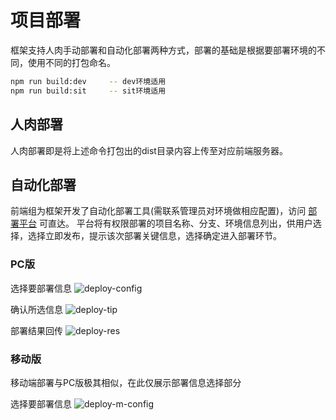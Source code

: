 # 项目部署

框架支持人肉手动部署和自动化部署两种方式，部署的基础是根据要部署环境的不同，使用不同的打包命名。

```bash
npm run build:dev     -- dev环境适用
npm run build:sit     -- sit环境适用
```

## 人肉部署

人肉部署即是将上述命令打包出的dist目录内容上传至对应前端服务器。


## 自动化部署

前端组为框架开发了自动化部署工具(需联系管理员对环境做相应配置)，访问 [部署平台](http://indora.dev.cmft.com) 可直达。
平台将有权限部署的项目名称、分支、环境信息列出，供用户选择，选择立即发布，提示该次部署关键信息，选择确定进入部署环节。

### PC版

选择要部署信息
![deploy-config](img/deploy-config.png ':size=300x300')

确认所选信息
![deploy-tip](img/deploy-tip.png ':size=300x300')

部署结果回传
![deploy-res](img/deploy-res.png ':size=300x300')

### 移动版

移动端部署与PC版极其相似，在此仅展示部署信息选择部分

选择要部署信息
![deploy-m-config](img/deploy-m-config.png ':size=300x300')

